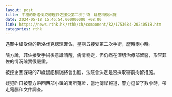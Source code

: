 ```yaml
---
layout: post
title: 中槍的斯洛伐克總理菲佐接受第二次手術　疑犯稍後出庭
date: 2024-05-18 15:46:54.000000000 +08:00
link: https://news.rthk.hk/rthk/ch/component/k2/1753684-20240518.htm
categories: rthk
---
```


遇襲中槍受傷的斯洛伐克總理菲佐，星期五接受第二次手術，歷時兩小時。

院方說，菲佐接受手術後意識清醒，病情穩定，但仍然在深切治療部留醫，形容菲佐的情況確實很嚴重。

被控企圖謀殺的71歲疑犯稍後將會出庭，法院會決定是否採取審前拘留措施。

疑犯昨日被警方帶回西部小鎮的寓所蒐證，當地傳媒報道，警方逗留了數小時，帶走電腦和文件調查。
